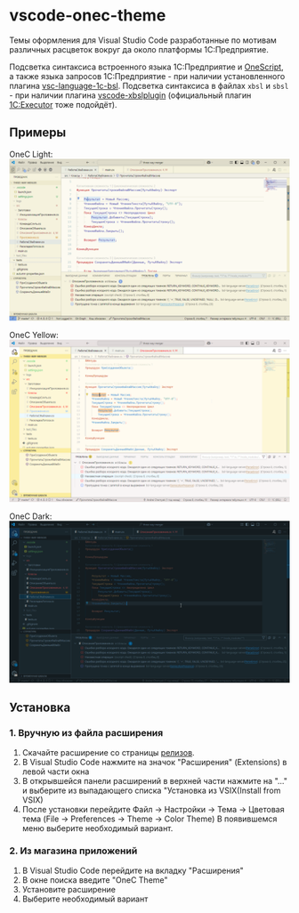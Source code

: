 # vscode-onec-theme

Темы оформления для Visual Studio Code разработанные по мотивам различных расцветок вокруг да около платформы 1С:Предприятие.

Подсветка синтаксиса встроенного языка 1С:Предприятие и [OneScript](http://oscript.io/), а также языка запросов 1С:Предприятие - при наличии установленного плагина [vsc-language-1c-bsl](https://marketplace.visualstudio.com/items?itemName=1c-syntax.language-1c-bsl).
Подсветка синтаксиса в файлах `xbsl` и `sbsl` - при наличии плагина [vscode-xbslplugin](https://github.com/bia-technologies/vscode-xbslplugin) (официальный плагин [1C:Executor](https://marketplace.visualstudio.com/items?itemName=1c-soft.1c-executor-plugin) тоже подойдёт).

## Примеры

OneC Light:
![Пример светлой темы](images/screenshots/light.png)

OneC Yellow:
![Пример жёлтой темы](images/screenshots/yellow.png)

OneC Dark:
![Пример тёмной темы](images/screenshots/dark.png)

## Установка

### 1. Вручную из файла расширения

1. Скачайте расширение со страницы [релизов](https://github.com/ChernyakAI/vscode-onec-theme/releases).
2. В Visual Studio Code нажмите на значок "Расширения" (Extensions) в левой части окна
3. В открывшейся панели расширений в верхней части нажмите на "..." и выберите из выпадающего списка "Установка из VSIX(Install from VSIX)
4. После установки перейдите Файл -> Настройки -> Тема -> Цветовая тема (File -> Preferences -> Theme -> Color Theme)
В появившемся меню выберите необходимый вариант.

### 2. Из магазина приложений

1. В Visual Studio Code перейдите на вкладку "Расширения"
2. В окне поиска введите "OneC Theme"
3. Установите расширение
4. Выберите необходимый вариант

